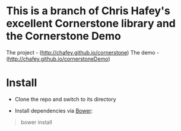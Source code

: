 This is a branch of Chris Hafey's excellent Cornerstone library and the Cornerstone Demo
================

The project - (http://chafey.github.io/cornerstone)
The demo - (http://chafey.github.io/cornerstoneDemo)


Install
================

- Clone the repo and switch to its directory

- Install dependencies via [Bower](http://bower.io/):

> bower install